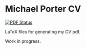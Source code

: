 # Michael Porter CV
[![PDF Status](https://www.sharelatex.com/github/repos/Kitari/cv/builds/latest/badge.svg)](https://www.sharelatex.com/github/repos/Kitari/cv/builds/latest/output.pdf)

LaTeX files for generating my CV pdf.


Work in progress.
